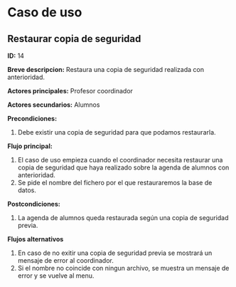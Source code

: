 # Caso de uso

## Restaurar copia de seguridad

**ID:** 14

**Breve descripcion:** Restaura una copia de seguridad realizada con anterioridad.

**Actores principales:** Profesor coordinador

**Actores secundarios:** Alumnos

**Precondiciones:**
1. Debe existir una copia de seguridad para que podamos restaurarla.

**Flujo principal:**
1. El caso de uso empieza cuando el coordinador necesita restaurar una copia de seguridad que haya realizado sobre la agenda de alumnos con anterioridad.
2. Se pide el nombre del fichero por el que restauraremos la base de datos.

**Postcondiciones:**
1. La agenda de alumnos queda restaurada según una copia de seguridad previa.

**Flujos alternativos**
1. En caso de no exitir una copia de seguridad previa se mostrará un mensaje de error al coordinador.
2. Si el nombre no coincide con ningun archivo, se muestra un mensaje de error y se vuelve al menu.
